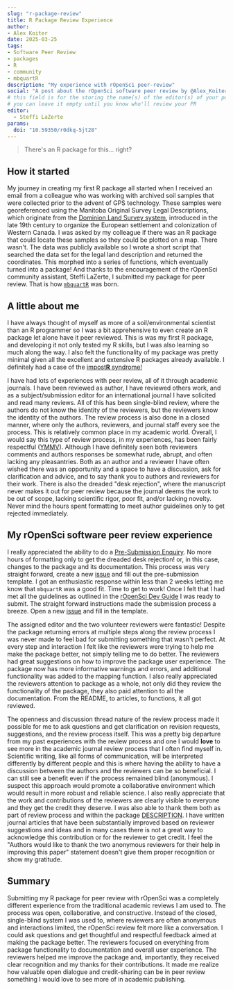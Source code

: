 ```yaml
---
slug: "r-package-review"
title: R Package Review Experience
author:
- Alex Koiter
date: 2025-03-25
tags:
- Software Peer Review
- packages
- R
- community
- mbquartR
description: "My experience with rOpenSci peer-review"
social: "A post about the rOpenSci software peer review by @Alex_Koiter@sciencemastodon.com!"
# this field is for the storing the name(s) of the editor(s) of your post
# you can leave it empty until you know who'll review your PR
editor: 
  - Steffi LaZerte
params:
  doi: "10.59350/r0dkq-5jt28"
---
```


> There's an R package for this... right?

## How it started

My journey in creating my first R package all started when I received an email from a colleague who was working with archived soil samples that were collected prior to the advent of GPS technology.
These samples were georeferenced using the Manitoba Original Survey Legal Descriptions, which originate from the [Dominion Land Survey system](https://en.wikipedia.org/wiki/Dominion_Land_Survey), introduced in the late 19th century to organize the European settlement and colonization of Western Canada.
I was asked by my colleague if there was an R package that could locate these samples so they could be plotted on a map.
There wasn't.
The data was publicly available so I wrote a short script that searched the data set for the legal land description and returned the coordinates.
This morphed into a series of functions, which eventually turned into a package!
And thanks to the encouragement of the rOpenSci community assistant, Steffi LaZerte, I submitted my package for peer review.
That is how [`mbquartR`](https://github.com/ropensci/mbquartR/) was born.

## A little about me

I have always thought of myself as more of a soil/environmental scientist than an R programmer so I was a bit apprehensive to even create an R package let alone have it peer reviewed.
This is was my first R package, and developing it not only tested my R skills, but I was also learning so much along the way.
I also felt the functionality of my package was pretty minimal given all the excellent and extensive R packages already available.
I definitely had a case of the [impost**R** syndrome!](https://en.wikipedia.org/wiki/Impostor_syndrome)

I have had lots of experiences with peer review, all of it through academic journals.
I have been reviewed as author, I have reviewed others work, and as a subject/submission editor for an international journal I have solicited and read many reviews.
All of this has been single-blind review, where the authors do not know the identity of the reviewers, but the reviewers know the identity of the authors.
The review process is also done in a closed manner, where only the authors, reviewers, and journal staff every see the process.
This is relatively common place in my academic world.
Overall, I would say this type of review process, in my experiences, has been fairly respectful ([YMMV](https://dictionary.cambridge.org/dictionary/english/ymmv)).
Although I have definitely seen both reviewers comments and authors responses be somewhat rude, abrupt, and often lacking any pleasantries.
Both as an author and a reviewer I have often wished there was an opportunity and a space to have a discussion, ask for clarification and advice, and to say thank you to authors and reviewers for their work.
There is also the dreaded "desk rejection", where the manuscript never makes it out for peer review because the journal deems the work to be out of scope, lacking scientific rigor, poor fit, and/or lacking novelty.
Never mind the hours spent formatting to meet author guidelines only to get rejected immediately.

## My rOpenSci software peer review experience

I really appreciated the ability to do a [Pre-Submission Enquiry](https://github.com/ropensci/software-review/issues/649).
No more hours of formatting only to get the dreaded desk rejection! or, in this case, changes to the package and its documentation.
This process was very straight forward, create a new [issue](https://github.com/ropensci/software-review/issues) and fill out the pre-submission template.
I got an enthusiastic response within less than 2 weeks letting me know that `mbquartR` was a good fit.
Time to get to work!
Once I felt that I had met all the guidelines as outlined in the [rOpenSci Dev Guide](https://devguide.ropensci.org/) I was ready to submit.
The straight forward instructions made the submission process a breeze.
Open a new [issue](https://github.com/ropensci/software-review/issues/658) and fill in the template.

The assigned editor and the two volunteer reviewers were fantastic!
Despite the package returning errors at multiple steps along the review process I was never made to feel bad for submitting something that wasn't perfect.
At every step and interaction I felt like the reviewers were trying to help me make the package better, not simply telling me to do better.
The reviewers had great suggestions on how to improve the package user experience.
The package now has more informative warnings and errors, and additional functionality was added to the mapping function.
I also really appreciated the reviewers attention to package as a whole, not only did they review the functionality of the package, they also paid attention to all the documentation.
From the README, to articles, to functions, it all got reviewed.

The openness and discussion thread nature of the review process made it possible for me to ask questions and get clarification on revision requests, suggestions, and the review process itself.
This was a pretty big departure from my past experiences with the review process and one I would **love** to see more in the academic journal review process that I often find myself in.
Scientific writing, like all forms of communication, will be interpreted differently by different people and this is where having the ability to have a discussion between the authors and the reviewers can be so beneficial.
I can still see a benefit even if the process remained blind (anonymous).
I suspect this approach would promote a collaborative environment which would result in more robust and reliable science.
I also really appreciate that the work and contributions of the reviewers are clearly visible to everyone and they get the credit they deserve.
I was also able to thank them both as part of review process and within the package [DESCRIPTION](https://docs.ropensci.org/mbquartR/authors.html).
I have written journal articles that have been substantially improved based on reviewer suggestions and ideas and in many cases there is not a great way to acknowledge this contribution or for the reviewer to get credit.
I feel the "Authors would like to thank the two anonymous reviewers for their help in improving this paper" statement doesn't give them proper recognition or show my gratitude.

## Summary

Submitting my R package for peer review with rOpenSci was a completely different experience from the traditional academic reviews I am used to.
The process was open, collaborative, and constructive.
Instead of the closed, single-blind system I was used to, where reviewers are often anonymous and interactions limited, the rOpenSci review felt more like a conversation.
I could ask questions and get thoughtful and respectful feedback aimed at making the package better.
The reviewers focused on everything from package functionality to documentation and overall user experience.
The reviewers helped me improve the package and, importantly, they received clear recognition and my thanks for their contributions.
It made me realize how valuable open dialogue and credit-sharing can be in peer review something I would love to see more of in academic publishing.
